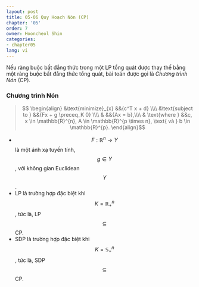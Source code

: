 ```yaml
---
layout: post
title: 05-06 Quy Hoạch Nón (CP)
chapter: '05'
order: 7
owner: Hooncheol Shin
categories:
- chapter05
lang: vi
---
```


Nếu ràng buộc bất đẳng thức trong một LP tổng quát được thay thế bằng một ràng buộc bất đẳng thức tổng quát, bài toán được gọi là *Chương trình Nón* (CP).

### Chương trình Nón
>$$
>\begin{align}
>    &\text{minimize}_{x} &&{c^T x + d} \\\\
>    &\text{subject to } &&{Fx + g \preceq_K 0} \\\\
>    & &&{Ax = b},\\\\
>    & \text{where } &&c, x \in \mathbb{R}^{n}, A \in \mathbb{R}^{p \times n}, \text{ và } b \in \mathbb{R}^{p}.
>\end{align}$$

* $$F: \mathbb{R}^n \rightarrow Y$$ là một ánh xạ tuyến tính, $$g \in Y$$, với không gian Euclidean $$Y$$.
* LP là trường hợp đặc biệt khi $$K = \mathbb{R}_{+}^n$$, tức là, LP $$\subseteq$$ CP.
* SDP là trường hợp đặc biệt khi $$K = \mathbb{S}_{+}^n$$, tức là, SDP $$\subseteq$$ CP.